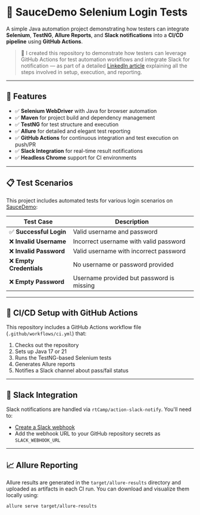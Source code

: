 # 🧪 SauceDemo Selenium Login Tests

A simple Java automation project demonstrating how testers can integrate **Selenium**, **TestNG**, **Allure Reports**, and **Slack notifications** into a **CI/CD pipeline** using **GitHub Actions**.

> 🔧 I created this repository to demonstrate how testers can leverage GitHub Actions for test automation workflows and integrate Slack for notification — as part of a detailed [LinkedIn article](https://www.linkedin.com/pulse/%D8%A7%D8%B2%D8%A7%D9%89-%D8%AA%D8%B7%D8%A8%D9%82-%D8%A7%D9%84%D9%80-cicd-%D8%A8%D9%86%D9%81%D8%B3%D9%83-hossam-eldin-mohamed-oaeoe) explaining all the steps involved in setup, execution, and reporting.

---

## 🚀 Features

- ✅ **Selenium WebDriver** with Java for browser automation
- ✅ **Maven** for project build and dependency management
- ✅ **TestNG** for test structure and execution
- ✅ **Allure** for detailed and elegant test reporting
- ✅ **GitHub Actions** for continuous integration and test execution on push/PR
- ✅ **Slack Integration** for real-time result notifications
- ✅ **Headless Chrome** support for CI environments

---

## 📋 Test Scenarios

This project includes automated tests for various login scenarios on [SauceDemo](https://www.saucedemo.com):

| Test Case | Description |
|-----------|-------------|
| ✅ **Successful Login** | Valid username and password |
| ❌ **Invalid Username** | Incorrect username with valid password |
| ❌ **Invalid Password** | Valid username with incorrect password |
| ❌ **Empty Credentials** | No username or password provided |
| ❌ **Empty Password** | Username provided but password is missing |

---

## 🔧 CI/CD Setup with GitHub Actions

This repository includes a GitHub Actions workflow file (`.github/workflows/ci.yml`) that:

1. Checks out the repository
2. Sets up Java 17 or 21
3. Runs the TestNG-based Selenium tests
4. Generates Allure reports
5. Notifies a Slack channel about pass/fail status

---

## 📡 Slack Integration

Slack notifications are handled via `rtCamp/action-slack-notify`. You'll need to:

- [Create a Slack webhook](https://api.slack.com/messaging/webhooks)
- Add the webhook URL to your GitHub repository secrets as `SLACK_WEBHOOK_URL`

---

## 📈 Allure Reporting

Allure results are generated in the `target/allure-results` directory and uploaded as artifacts in each CI run. You can download and visualize them locally using:

```bash
allure serve target/allure-results
